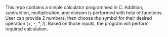 This repo contains a simple calculator programmed in C. Addition, subtraction, multiplication, and division is performed with help of functions. User can provide 2 numbers, then choose the symbol for their desired operation (+, -, *, /). Based on those inputs, the program will perform required calculation.
